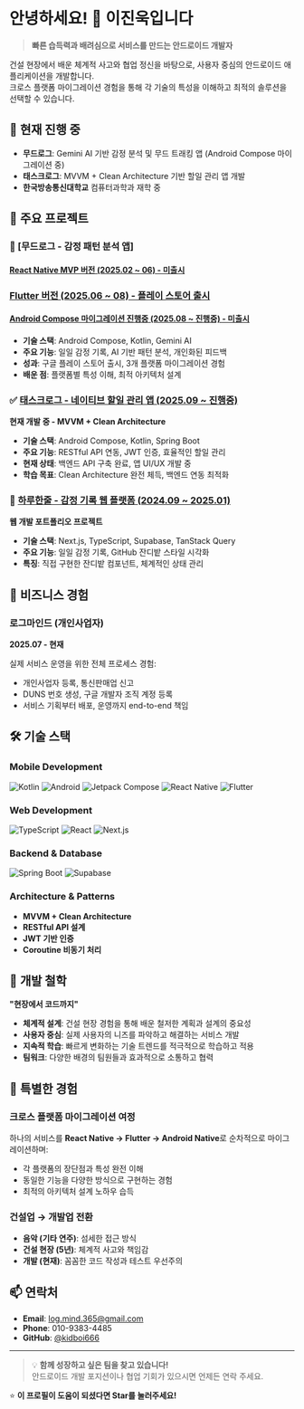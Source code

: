 # 안녕하세요! 👋 이진욱입니다

> **빠른 습득력과 배려심으로 서비스를 만드는 안드로이드 개발자**

건설 현장에서 배운 체계적 사고와 협업 정신을 바탕으로, 사용자 중심의 안드로이드 애플리케이션을 개발합니다.  
크로스 플랫폼 마이그레이션 경험을 통해 각 기술의 특성을 이해하고 최적의 솔루션을 선택할 수 있습니다.

## 🚀 현재 진행 중

- **무드로그**: Gemini AI 기반 감정 분석 및 무드 트래킹 앱 (Android Compose 마이그레이션 중)
- **태스크로그**: MVVM + Clean Architecture 기반 할일 관리 앱 개발
- **한국방송통신대학교** 컴퓨터과학과 재학 중

## 📱 주요 프로젝트

### 🎯 [무드로그 - 감정 패턴 분석 앱]
#### [React Native MVP 버전 (2025.02 ~ 06) - 미출시](https://github.com/kidboi666/moodlog_react_native)
### [Flutter 버전 (2025.06 ~ 08) - 플레이 스토어 출시](https://github.com/kidboi666/moodlog_flutter)
#### [Android Compose 마이그레이션 진행중 (2025.08 ~ 진행중) - 미출시](https://github.com/log-mind-365/moodlog_android)

- **기술 스택**: Android Compose, Kotlin, Gemini AI
- **주요 기능**: 일일 감정 기록, AI 기반 패턴 분석, 개인화된 피드백
- **성과**: 구글 플레이 스토어 출시, 3개 플랫폼 마이그레이션 경험
- **배운 점**: 플랫폼별 특성 이해, 최적 아키텍처 설계

### ✅ [태스크로그 - 네이티브 할일 관리 앱 (2025.09 ~ 진행중)](https://github.com/log-mind-365/tasklog_android)
**현재 개발 중 - MVVM + Clean Architecture**

- **기술 스택**: Android Compose, Kotlin, Spring Boot
- **주요 기능**: RESTful API 연동, JWT 인증, 효율적인 할일 관리
- **현재 상태**: 백엔드 API 구축 완료, 앱 UI/UX 개발 중
- **학습 목표**: Clean Architecture 완전 체득, 백엔드 연동 최적화

### 📝 [하루한줄 - 감정 기록 웹 플랫폼 (2024.09 ~ 2025.01)](https://github.com/kidboi666/one_sentence)
**웹 개발 포트폴리오 프로젝트**

- **기술 스택**: Next.js, TypeScript, Supabase, TanStack Query
- **주요 기능**: 일일 감정 기록, GitHub 잔디밭 스타일 시각화
- **특징**: 직접 구현한 잔디밭 컴포넌트, 체계적인 상태 관리

## 💼 비즈니스 경험

### 로그마인드 (개인사업자)
**2025.07 - 현재**

실제 서비스 운영을 위한 전체 프로세스 경험:
- 개인사업자 등록, 통신판매업 신고
- DUNS 번호 생성, 구글 개발자 조직 계정 등록
- 서비스 기획부터 배포, 운영까지 end-to-end 책임

## 🛠 기술 스택

### Mobile Development
![Kotlin](https://img.shields.io/badge/Kotlin-7F52FF?style=flat-square&logo=kotlin&logoColor=white)
![Android](https://img.shields.io/badge/Android-3DDC84?style=flat-square&logo=android&logoColor=white)
![Jetpack Compose](https://img.shields.io/badge/Jetpack%20Compose-4285F4?style=flat-square&logo=jetpackcompose&logoColor=white)
![React Native](https://img.shields.io/badge/React%20Native-61DAFB?style=flat-square&logo=react&logoColor=black)
![Flutter](https://img.shields.io/badge/Flutter-02569B?style=flat-square&logo=flutter&logoColor=white)

### Web Development
![TypeScript](https://img.shields.io/badge/TypeScript-3178C6?style=flat-square&logo=typescript&logoColor=white)
![React](https://img.shields.io/badge/React-61DAFB?style=flat-square&logo=react&logoColor=black)
![Next.js](https://img.shields.io/badge/Next.js-000000?style=flat-square&logo=nextdotjs&logoColor=white)

### Backend & Database
![Spring Boot](https://img.shields.io/badge/Spring%20Boot-6DB33F?style=flat-square&logo=springboot&logoColor=white)
![Supabase](https://img.shields.io/badge/Supabase-3ECF8E?style=flat-square&logo=supabase&logoColor=white)

### Architecture & Patterns
- **MVVM + Clean Architecture**
- **RESTful API 설계**
- **JWT 기반 인증**
- **Coroutine 비동기 처리**

## 🎯 개발 철학

**"현장에서 코드까지"**

- **체계적 설계**: 건설 현장 경험을 통해 배운 철저한 계획과 설계의 중요성
- **사용자 중심**: 실제 사용자의 니즈를 파악하고 해결하는 서비스 개발
- **지속적 학습**: 빠르게 변화하는 기술 트렌드를 적극적으로 학습하고 적용
- **팀워크**: 다양한 배경의 팀원들과 효과적으로 소통하고 협력

## 🌟 특별한 경험

### 크로스 플랫폼 마이그레이션 여정
하나의 서비스를 **React Native → Flutter → Android Native**로 순차적으로 마이그레이션하며:
- 각 플랫폼의 장단점과 특성 완전 이해
- 동일한 기능을 다양한 방식으로 구현하는 경험
- 최적의 아키텍처 설계 노하우 습득

### 건설업 → 개발업 전환
- **음악 (기타 연주)**: 섬세한 접근 방식
- **건설 현장 (5년)**: 체계적 사고와 책임감
- **개발 (현재)**: 꼼꼼한 코드 작성과 테스트 우선주의

## 📫 연락처

- **Email**: log.mind.365@gmail.com
- **Phone**: 010-9383-4485
- **GitHub**: [@kidboi666](https://github.com/kidboi666)

---

> 💡 **함께 성장하고 싶은 팀을 찾고 있습니다!**  
> 안드로이드 개발 포지션이나 협업 기회가 있으시면 언제든 연락 주세요.

⭐ **이 프로필이 도움이 되셨다면 Star를 눌러주세요!**
